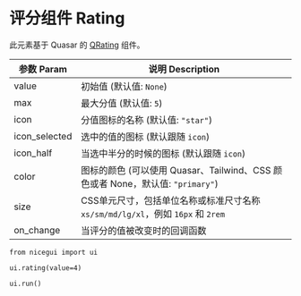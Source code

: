 # 评分组件 Rating <Badge type="tip" text="^2.12.0" />

此元素基于 Quasar 的 [QRating](https://quasar.dev/vue-components/rating) 组件。

| 参数 Param | 说明 Description |
| ---------- | ---------------- |
| value      | 初始值 (默认值: `None`) |
| max        | 最大分值 (默认值: `5`) |
| icon       | 分值图标的名称 (默认值: `"star"`) |
| icon_selected | 选中的值的图标 (默认跟随 `icon`) |
| icon_half  | 当选中半分的时候的图标 (默认跟随 `icon`) |
| color      | 图标的颜色 (可以使用 Quasar、Tailwind、CSS 颜色或者 None，默认值: `"primary"`) |
| size       | CSS单元尺寸，包括单位名称或标准尺寸名称 `xs/sm/md/lg/xl`，例如 `16px` 和 `2rem` |
| on_change  | 当评分的值被改变时的回调函数 |

```python:line-numbers
from nicegui import ui

ui.rating(value=4)

ui.run()
```